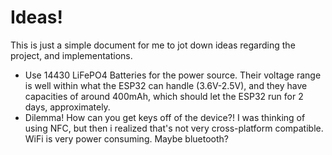 # Ideas!

This is just a simple document for me to jot down ideas regarding the project, and implementations.

- Use 14430 LiFePO4 Batteries for the power source. Their voltage range is well within what the ESP32 can handle (3.6V-2.5V), and they have capacities of around 400mAh, which should let the ESP32 run for 2 days, approximately.
- Dilemma! How can you get keys off of the device?! I was thinking of using NFC, but then i realized that's not very cross-platform compatible. WiFi is very power consuming. Maybe bluetooth?